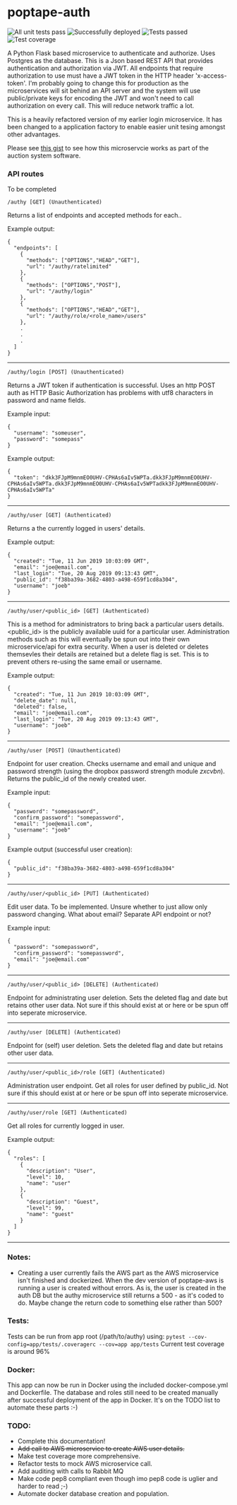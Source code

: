 # poptape-auth
![All unit tests pass](https://github.com/cliveyg/poptape-authy/actions/workflows/unit-test.yml/badge.svg) ![Successfully deployed](https://github.com/cliveyg/poptape-authy/actions/workflows/post-merge-deployment.yml/badge.svg) ![Tests passed](https://img.shields.io/endpoint?url=https://gist.githubusercontent.com/cliveyg/01d4e7e6c85224fa06e86e36359f93af/raw/1a5e0ea32bf48ef0e7311f8d4a3e304aa5dd9e6c/poptape-authy-junit-tests.json&label=Tests) ![Test coverage](https://img.shields.io/endpoint?url=https://gist.githubusercontent.com/cliveyg/01d4e7e6c85224fa06e86e36359f93af/raw/e9c34dd892f53cec1dd64f4eebf827cc585a273d/poptape-authy-cobertura-coverage.json&label=Test%20Coverage)


A Python Flask based microservice to authenticate and authorize. Uses Postgres as the database. This is a Json based REST API that provides authentication and authorization via JWT. All endpoints that require authorization to use must have a JWT token in the HTTP header 'x-access-token'. I'm probably going to change this for production as the microservices will sit behind an API server and the system will use public/private keys for encoding the JWT and won't need to call authorization on every call. This will reduce network traffic a lot.

This is a heavily refactored version of my earlier login microservice. It has been changed to a application factory to enable easier unit tesing amongst other advantages.

Please see [this gist](https://gist.github.com/cliveyg/cf77c295e18156ba74cda46949231d69) to see how this microservcie works as part of the auction system software.

### API routes

To be completed
```
/authy [GET] (Unauthenticated)
```
Returns a list of endpoints and accepted methods for each..

Example output:
```
{
  "endpoints": [
    {
      "methods": ["OPTIONS","HEAD","GET"],
      "url": "/authy/ratelimited"
    },
    {
      "methods": ["OPTIONS","POST"],
      "url": "/authy/login"
    },
    {
      "methods": ["OPTIONS","HEAD","GET"],
      "url": "/authy/role/<role_name>/users"
    },
    .
    .
    .
  ]
}
```

---
```
/authy/login [POST] (Unauthenticated)
```
Returns a JWT token if authentication is successful. Uses an http POST auth 
as HTTP Basic Authorization has problems with utf8 characters in password and 
name fields.

Example input:
```
{
  "username": "someuser",
  "password": "somepass"
}
```
Example output:
```
{
  "token": "dkk3FJpM9mnmEO0UHV-CPHAs6aIv5WPTa.dkk3FJpM9mnmEO0UHV-CPHAs6aIv5WPTa.dkk3FJpM9mnmEO0UHV-CPHAs6aIv5WPTadkk3FJpM9mnmEO0UHV-CPHAs6aIv5WPTa"
}
```

---
```
/authy/user [GET] (Authenticated)
```
Returns a the currently logged in users' details.

Example output:
```
{
  "created": "Tue, 11 Jun 2019 10:03:09 GMT",
  "email": "joe@email.com",
  "last_login": "Tue, 20 Aug 2019 09:13:43 GMT",
  "public_id": "f38ba39a-3682-4803-a498-659f1cd8a304",
  "username": "joeb"
}
```

---
```
/authy/user/<public_id> [GET] (Authenticated)
```
This is a method for administrators to bring back a particular users details. <public_id> is the publicly available uuid for a particular user. Administration methods such as this will eventually be spun out into their own microservice/api for extra security. When a user is deleted or deletes themsevles their details are retained but a delete flag is set. This is to prevent others re-using the same email or username.

Example output:
```
{
  "created": "Tue, 11 Jun 2019 10:03:09 GMT",
  "delete_date": null,
  "deleted": false,
  "email": "joe@email.com",
  "last_login": "Tue, 20 Aug 2019 09:13:43 GMT",
  "username": "joeb"
}
```

---
```
/authy/user [POST] (Unauthenticated)
```
Endpoint for user creation. Checks username and email and unique and password strength (using the dropbox password strength module *zxcvbn*). Returns the public_id of the newly created user.

Example input:
```
{
  "password": "somepassword",
  "confirm_password": "somepassword",
  "email": "joe@email.com",
  "username": "joeb"
}
```
Example output (successful user creation):
```
{
  "public_id": "f38ba39a-3682-4803-a498-659f1cd8a304"
}
```

---
```
/authy/user/<public_id> [PUT] (Authenticated)
```
Edit user data. To be implemented. Unsure whether to just allow only password changing. What about email? Separate API endpoint or not?

Example input:
```
{
  "password": "somepassword",
  "confirm_password": "somepassword",
  "email": "joe@email.com"
}
```

---
```
/authy/user/<public_id> [DELETE] (Authenticated)
```
Endpoint for administrating user deletion. Sets the deleted flag and date but retains other user data. Not sure if this should exist at or here or be spun off into seperate microservice.

---
```
/authy/user [DELETE] (Authenticated)
```
Endpoint for (self) user deletion. Sets the deleted flag and date but retains other user data. 

---
```
/authy/user/<public_id>/role [GET] (Authenticated)
```
Administration user endpoint. Get all roles for user defined by public_id. Not sure if this should exist at or here or be spun off into seperate microservice.

---
```
/authy/user/role [GET] (Authenticated)
```
Get all roles for currently logged in user. 

Example output:
```
{
  "roles": [
    {
      "description": "User",
      "level": 10,
      "name": "user"
    },
    {
      "description": "Guest",
      "level": 99,
      "name": "guest"
    }
  ]
}
```

---



### Notes:
* Creating a user currently fails the AWS part as the AWS microservice isn't 
finished and dockerized. When the dev version of poptape-aws is running a user
is created without errors. As is, the user is created in the auth DB but the 
authy microservice still returns a 500 - as it's coded to do. Maybe change the 
return code to something else rather than 500?

### Tests:
Tests can be run from app root (/path/to/authy) using: `pytest --cov-config=app/tests/.coveragerc --cov=app app/tests`
Current test coverage is around 96%

### Docker:
This app can now be run in Docker using the included docker-compose.yml and Dockerfile. The database and roles still need to be created manually after successful deployment of the app in Docker. It's on the TODO list to automate these parts :-)

### TODO:
* Complete this documentation!
* ~~Add call to AWS microservice to create AWS user details.~~
* Make test coverage more comprehensive.
* Refactor tests to mock AWS microservice call.
* Add auditing with calls to Rabbit MQ
* Make code pep8 compliant even though imo pep8 code is uglier and harder to read ;-)
* Automate docker database creation and population.

